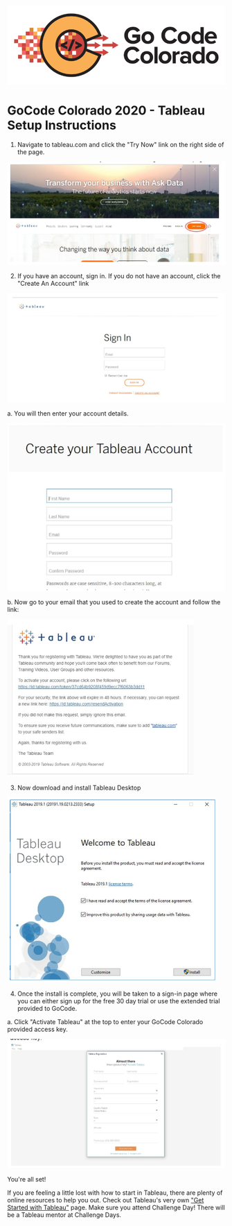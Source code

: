 ![gcc_logo_2020](https://github.com/GoCodeColorado/GoCodeColorado-kbase-public/blob/master/Images/GC20_Logo_Condensed_transp%20-%20Copy.png)

# GoCode Colorado 2020 - Tableau Setup Instructions

1. Navigate to tableau.com and click the "Try Now" link on the right side of the page.

![tableau_1](./images/tableau_1.PNG)

2. If you have an account, sign in. If you do not have an account, click the "Create An Account" link

![tableau_2](./images/tableau_2.PNG)

  a. You will then enter your account details.

![tableau_3](./images/tableau_3.PNG)

  b. Now go to your email that you used to create the account and follow the link:

![tableau_4](./images/tableau_4.PNG)

3. Now download and install Tableau Desktop

![tableau_5](./images/tableau_5.PNG)

4. Once the install is complete, you will be taken to a sign-in page where you can either sign up for the free 30 day trial or use the extended trial provided to GoCode.

  a. Click "Activate Tableau" at the top to enter your GoCode Colorado provided access key.

![tableau_6](./images/tableau_6.PNG)

You're all set!

If you are feeling a little lost with how to start in Tableau, there are plenty of online resources to help you out. Check out Tableau's very own ["Get Started with Tableau"](https://help.tableau.com/current/guides/get-started-tutorial/en-us/get-started-tutorial-home.htm) page. Make sure you attend Challenge Day! There will be a Tableau mentor at Challenge Days.
